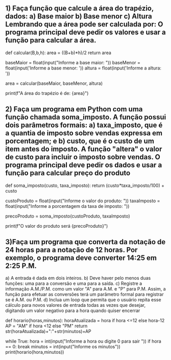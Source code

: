 ## 1) Faça função que calcule a área do trapézio, dados: a) Base maior b) Base menor c) Altura Lembrando que a área pode ser calculada por: O programa principal deve pedir os valores e usar a função para calcular a área.

def calcular(B,b,h):
    area = ((B+b)*h)/2
    return area

baseMaior = float(input("Informe a base maior: "))
baseMenor = float(input('Informe a base menor: '))
altura = float(input('Informe a altura: '))

area = calcular(baseMaior, baseMenor, altura)

print(f"A área do trapézio é de: {area}")


## 2) Faça um programa em Python com uma função chamada soma_imposto. A função possui dois parâmetros formais: a) taxa_imposto, que é a quantia de imposto sobre vendas expressa em porcentagem; e b) custo, que é o custo de um item antes do imposto. A função "altera" o valor de custo para incluir o imposto sobre vendas. O programa principal deve pedir os dados e usar a função para calcular preço do produto

def soma_imposto(custo, taxa_imposto):
    return  (custo*taxa_imposto/100) + custo
  
  
custoProduto = float(input("Informe o valor do produto: "))
taxaImposto = float(input("Informe a porcentagem da taxa de imposto: "))

precoProduto = soma_imposto(custoProduto, taxaImposto)

print(f"O valor do produto será {precoProduto}")


## 3)Faça um programa que converta da notação de 24 horas para a notação de 12 horas. Por exemplo, o programa deve converter 14:25 em 2:25 P.M. 
a) A entrada é dada em dois inteiros. 
b) Deve haver pelo menos duas funções: uma para a conversão e uma para a saída. 
c) Registre a informação A.M./P.M. como um valor "A" para A.M. e "P" para P.M. Assim, a função para efetuar as conversões terá um parâmetro formal para registrar se é A.M. ou P.M. d) Inclua um loop que permita que o usuário repita esse cálculo para novos valores de entrada todas as vezes que desejar, digitando um valor negativo para a hora quando quiser encerrar

def horario(horas,minutos):
  horaAtualizada = hora if hora <=12 else hora-12
  AP = "AM" if hora <12 else "PM"
  return str(horaAtualizada)+":"+str(minutos)+AP
  
while True:
   hora = int(input("Informe a hora ou digite 0 para sair "))
   if hora == 0:
    break
   minutos = int(input("Informe os minutos"))
   print(horario(hora,minutos))


